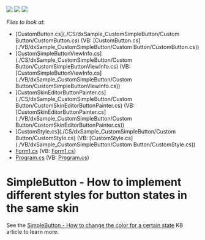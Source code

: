 <!-- default badges list -->
![](https://img.shields.io/endpoint?url=https://codecentral.devexpress.com/api/v1/VersionRange/128623407/13.1.4%2B)
[![](https://img.shields.io/badge/Open_in_DevExpress_Support_Center-FF7200?style=flat-square&logo=DevExpress&logoColor=white)](https://supportcenter.devexpress.com/ticket/details/T156287)
[![](https://img.shields.io/badge/📖_How_to_use_DevExpress_Examples-e9f6fc?style=flat-square)](https://docs.devexpress.com/GeneralInformation/403183)
<!-- default badges end -->
<!-- default file list -->
*Files to look at*:

* [CustomButton.cs](./CS/dxSample_CustomSimpleButton/Custom Button/CustomButton.cs) (VB: [CustomButton.cs](./VB/dxSample_CustomSimpleButton/Custom Button/CustomButton.cs))
* [CustomSimpleButtonViewInfo.cs](./CS/dxSample_CustomSimpleButton/Custom Button/CustomSimpleButtonViewInfo.cs) (VB: [CustomSimpleButtonViewInfo.cs](./VB/dxSample_CustomSimpleButton/Custom Button/CustomSimpleButtonViewInfo.cs))
* [CustomSkinEditorButtonPainter.cs](./CS/dxSample_CustomSimpleButton/Custom Button/CustomSkinEditorButtonPainter.cs) (VB: [CustomSkinEditorButtonPainter.cs](./VB/dxSample_CustomSimpleButton/Custom Button/CustomSkinEditorButtonPainter.cs))
* [CustomStyle.cs](./CS/dxSample_CustomSimpleButton/Custom Button/CustomStyle.cs) (VB: [CustomStyle.cs](./VB/dxSample_CustomSimpleButton/Custom Button/CustomStyle.cs))
* [Form1.cs](./CS/dxSample_CustomSimpleButton/Form1.cs) (VB: [Form1.cs](./VB/dxSample_CustomSimpleButton/Form1.cs))
* [Program.cs](./CS/dxSample_CustomSimpleButton/Program.cs) (VB: [Program.cs](./VB/dxSample_CustomSimpleButton/Program.cs))
<!-- default file list end -->
# SimpleButton - How to implement different styles for button states in the same skin


See the <a href="https://www.devexpress.com/Support/Center/p/T154055">SimpleButton - How to change the color for a certain state</a> KB article to learn more.

<br/>


